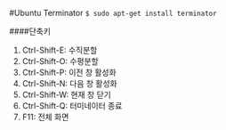 #Ubuntu Terminator
```$ sudo apt-get install terminator```

####단축키
1. Ctrl-Shift-E: 수직분할  
2. Ctrl-Shift-O: 수평분할  
3. Ctrl-Shift-P: 이전 창 활성화  
4. Ctrl-Shift-N: 다음 창 활성화  
5. Ctrl-Shift-W: 현재 창 닫기  
6. Ctrl-Shift-Q: 터미네이터 종료  
7. F11: 전체 화면  